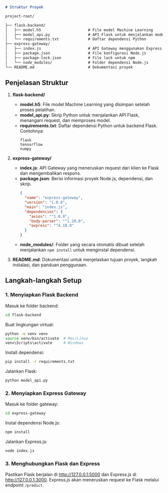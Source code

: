 ```markdown
# Struktur Proyek

project-root/

├── flask-backend/
│   ├── model.h5                     # File model Machine Learning
│   ├── model_api.py                 # API Flask untuk menjalankan model
│   └── requirements.txt             # Daftar dependensi Python
├── express-gateway/
│   ├── index.js                     # API Gateway menggunakan Express.js
│   ├── package.json                 # File konfigurasi Node.js
│   ├── package-lock.json            # File lock untuk npm
│   └── node_modules/                # Folder dependensi Node.js
└── README.md                        # Dokumentasi proyek
```
## Penjelasan Struktur

1. **flask-backend/**
   - **model.h5**: File model Machine Learning yang disimpan setelah proses pelatihan.
   - **model_api.py**: Skrip Python untuk menjalankan API Flask, menangani request, dan memproses model.
   - **requirements.txt**: Daftar dependensi Python untuk backend Flask. Contohnya:
     ```plaintext
     flask
     tensorflow
     numpy
     ```

2. **express-gateway/**
   - **index.js**: API Gateway yang meneruskan request dari klien ke Flask dan mengembalikan respons.
   - **package.json**: Berisi informasi proyek Node.js, dependensi, dan skrip.
     ```json
     {
       "name": "express-gateway",
       "version": "1.0.0",
       "main": "index.js",
       "dependencies": {
         "axios": "^1.0.0",
         "body-parser": "^1.20.0",
         "express": "^4.18.0"
       }
     }
     ```
   - **node_modules/**: Folder yang secara otomatis dibuat setelah menjalankan `npm install` untuk menginstal dependensi.

3. **README.md**: Dokumentasi untuk menjelaskan tujuan proyek, langkah instalasi, dan panduan penggunaan.

## Langkah-langkah Setup

### 1. Menyiapkan Flask Backend

Masuk ke folder backend:
```bash
cd flask-backend
```

Buat lingkungan virtual:
```bash
python -m venv venv
source venv/bin/activate  # Mac/Linux
venv\Scripts\activate     # Windows
```

Install dependensi:
```bash
pip install -r requirements.txt
```

Jalankan Flask:
```bash
python model_api.py
```

### 2. Menyiapkan Express Gateway

Masuk ke folder gateway:
```bash
cd express-gateway
```

Instal dependensi Node.js:
```bash
npm install
```

Jalankan Express.js:
```bash
node index.js
```

### 3. Menghubungkan Flask dan Express

Pastikan Flask berjalan di http://127.0.0.1:5000 dan Express.js di http://127.0.0.1:3000. Express.js akan meneruskan request ke Flask melalui endpoint `/predict`.
